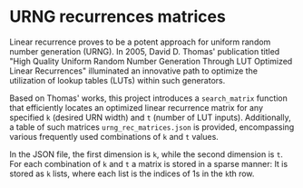 # URNG recurrences matrices

Linear recurrence proves to be a potent approach for uniform random number generation (URNG).  In 2005, David D. Thomas' publication titled "High Quality Uniform Random Number Generation Through LUT Optimized Linear Recurrences" illuminated an innovative path to optimize the utilization of lookup tables (LUTs) within such generators.

Based on Thomas' works, this project introduces a `search_matrix` function that efficiently locates an optimized linear recurrence matrix for any specified `k` (desired URN width) and `t` (number of LUT inputs).  Additionally, a table of such matrices `urng_rec_matrices.json` is provided, encompassing various frequently used combinations of `k` and `t` values.

In the JSON file, the first dimension is `k`, while the second dimension is `t`.  For each combination of `k` and `t` a matrix is stored in a sparse manner: It is stored as `k` lists, where each list is the indices of 1s in the `k`th row.
